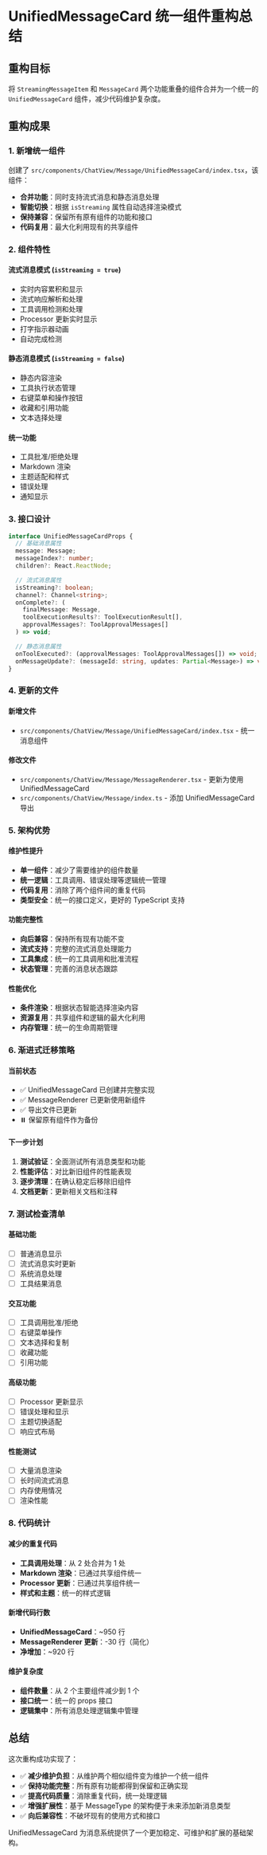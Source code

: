 # UnifiedMessageCard 统一组件重构总结

## 重构目标
将 `StreamingMessageItem` 和 `MessageCard` 两个功能重叠的组件合并为一个统一的 `UnifiedMessageCard` 组件，减少代码维护复杂度。

## 重构成果

### 1. 新增统一组件
创建了 `src/components/ChatView/Message/UnifiedMessageCard/index.tsx`，该组件：
- **合并功能**：同时支持流式消息和静态消息处理
- **智能切换**：根据 `isStreaming` 属性自动选择渲染模式
- **保持兼容**：保留所有原有组件的功能和接口
- **代码复用**：最大化利用现有的共享组件

### 2. 组件特性

#### 流式消息模式 (`isStreaming = true`)
- 实时内容累积和显示
- 流式响应解析和处理
- 工具调用检测和处理
- Processor 更新实时显示
- 打字指示器动画
- 自动完成检测

#### 静态消息模式 (`isStreaming = false`)
- 静态内容渲染
- 工具执行状态管理
- 右键菜单和操作按钮
- 收藏和引用功能
- 文本选择处理

#### 统一功能
- 工具批准/拒绝处理
- Markdown 渲染
- 主题适配和样式
- 错误处理
- 通知显示

### 3. 接口设计

```typescript
interface UnifiedMessageCardProps {
  // 基础消息属性
  message: Message;
  messageIndex?: number;
  children?: React.ReactNode;

  // 流式消息属性
  isStreaming?: boolean;
  channel?: Channel<string>;
  onComplete?: (
    finalMessage: Message,
    toolExecutionResults?: ToolExecutionResult[],
    approvalMessages?: ToolApprovalMessages[]
  ) => void;

  // 静态消息属性
  onToolExecuted?: (approvalMessages: ToolApprovalMessages[]) => void;
  onMessageUpdate?: (messageId: string, updates: Partial<Message>) => void;
}
```

### 4. 更新的文件

#### 新增文件
- `src/components/ChatView/Message/UnifiedMessageCard/index.tsx` - 统一消息组件

#### 修改文件
- `src/components/ChatView/Message/MessageRenderer.tsx` - 更新为使用 UnifiedMessageCard
- `src/components/ChatView/Message/index.ts` - 添加 UnifiedMessageCard 导出

### 5. 架构优势

#### 维护性提升
- **单一组件**：减少了需要维护的组件数量
- **统一逻辑**：工具调用、错误处理等逻辑统一管理
- **代码复用**：消除了两个组件间的重复代码
- **类型安全**：统一的接口定义，更好的 TypeScript 支持

#### 功能完整性
- **向后兼容**：保持所有现有功能不变
- **流式支持**：完整的流式消息处理能力
- **工具集成**：统一的工具调用和批准流程
- **状态管理**：完善的消息状态跟踪

#### 性能优化
- **条件渲染**：根据状态智能选择渲染内容
- **资源复用**：共享组件和逻辑的最大化利用
- **内存管理**：统一的生命周期管理

### 6. 渐进式迁移策略

#### 当前状态
- ✅ UnifiedMessageCard 已创建并完整实现
- ✅ MessageRenderer 已更新使用新组件
- ✅ 导出文件已更新
- ⏸️ 保留原有组件作为备份

#### 下一步计划
1. **测试验证**：全面测试所有消息类型和功能
2. **性能评估**：对比新旧组件的性能表现
3. **逐步清理**：在确认稳定后移除旧组件
4. **文档更新**：更新相关文档和注释

### 7. 测试检查清单

#### 基础功能
- [ ] 普通消息显示
- [ ] 流式消息实时更新
- [ ] 系统消息处理
- [ ] 工具结果消息

#### 交互功能
- [ ] 工具调用批准/拒绝
- [ ] 右键菜单操作
- [ ] 文本选择和复制
- [ ] 收藏功能
- [ ] 引用功能

#### 高级功能
- [ ] Processor 更新显示
- [ ] 错误处理和显示
- [ ] 主题切换适配
- [ ] 响应式布局

#### 性能测试
- [ ] 大量消息渲染
- [ ] 长时间流式消息
- [ ] 内存使用情况
- [ ] 渲染性能

### 8. 代码统计

#### 减少的重复代码
- **工具调用处理**：从 2 处合并为 1 处
- **Markdown 渲染**：已通过共享组件统一
- **Processor 更新**：已通过共享组件统一
- **样式和主题**：统一的样式逻辑

#### 新增代码行数
- **UnifiedMessageCard**：~950 行
- **MessageRenderer 更新**：-30 行（简化）
- **净增加**：~920 行

#### 维护复杂度
- **组件数量**：从 2 个主要组件减少到 1 个
- **接口统一**：统一的 props 接口
- **逻辑集中**：所有消息处理逻辑集中管理

## 总结

这次重构成功实现了：
- ✅ **减少维护负担**：从维护两个相似组件变为维护一个统一组件
- ✅ **保持功能完整**：所有原有功能都得到保留和正确实现
- ✅ **提高代码质量**：消除重复代码，统一处理逻辑
- ✅ **增强扩展性**：基于 MessageType 的架构便于未来添加新消息类型
- ✅ **向后兼容性**：不破坏现有的使用方式和接口

UnifiedMessageCard 为消息系统提供了一个更加稳定、可维护和扩展的基础架构。
